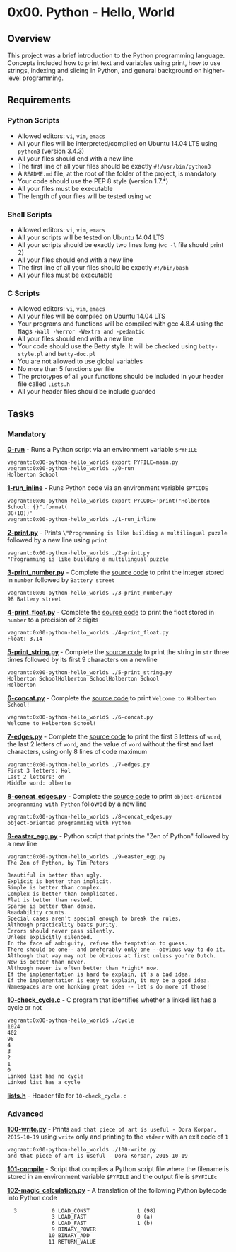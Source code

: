 # 0x00. Python - Hello, World

## Overview
This project was a brief introduction to the Python programming language. Concepts included how to print text and variables using print, how to use strings, indexing and slicing in Python, and general background on higher-level programming.

## Requirements
### Python Scripts
* Allowed editors: `vi`, `vim`, `emacs`
* All your files will be interpreted/compiled on Ubuntu 14.04 LTS using `python3` (version 3.4.3)
* All your files should end with a new line
* The first line of all your files should be exactly `#!/usr/bin/python3`
* A `README.md` file, at the root of the folder of the project, is mandatory
* Your code should use the PEP 8 style (version 1.7.*)
* All your files must be executable
* The length of your files will be tested using `wc`

### Shell Scripts
* Allowed editors: `vi`, `vim`, `emacs`
* All your scripts will be tested on Ubuntu 14.04 LTS
* All your scripts should be exactly two lines long (`wc -l` file should print 2)
* All your files should end with a new line
* The first line of all your files should be exactly `#!/bin/bash`
* All your files must be executable

### C Scripts
* Allowed editors: `vi`, `vim`, `emacs`
* All your files will be compiled on Ubuntu 14.04 LTS
* Your programs and functions will be compiled with gcc 4.8.4 using the flags `-Wall -Werror -Wextra and -pedantic`
* All your files should end with a new line
* Your code should use the Betty style. It will be checked using `betty-style.pl` and `betty-doc.pl`
* You are not allowed to use global variables
* No more than 5 functions per file
* The prototypes of all your functions should be included in your header file called `lists.h`
* All your header files should be include guarded

## Tasks
### Mandatory
**[0-run](0-run)** - Runs a Python script via an environment variable `$PYFILE`
```
vagrant:0x00-python-hello_world$ export PYFILE=main.py
vagrant:0x00-python-hello_world$ ./0-run
Holberton School
```
**[1-run_inline](1-run_inline)** - Runs Python code via an environment variable `$PYCODE`
```
vagrant:0x00-python-hello_world$ export PYCODE='print("Holberton School: {}".format(
88+10))'
vagrant:0x00-python-hello_world$ ./1-run_inline
```
**[2-print.py](2-print.py)** - Prints `\"Programming is like building a multilingual puzzle` followed by a new line using `print`
```
vagrant:0x00-python-hello_world$ ./2-print.py
"Programming is like building a multilingual puzzle
```
**[3-print_number.py](3-print_number.py)** - Complete the [source code](https://github.com/holbertonschool/0x00.py/blob/master/3-print_number.py) to print the integer stored in `number` followed by `Battery street`
```
vagrant:0x00-python-hello_world$ ./3-print_number.py
98 Battery street
```
**[4-print_float.py](4-print_float.py)** - Complete the [source code](https://github.com/holbertonschool/0x00.py/blob/master/4-print_float.py) to print the float stored in `number` to a precision of 2 digits
```
vagrant:0x00-python-hello_world$ ./4-print_float.py
Float: 3.14
```
**[5-print_string.py](5-print_string.py)** - Complete the [source code](https://github.com/holbertonschool/0x00.py/blob/master/5-print_string.py) to print the string in `str` three times followed by its first 9 characters on a newline
```
vagrant:0x00-python-hello_world$ ./5-print_string.py
Holberton SchoolHolberton SchoolHolberton School
Holberton
```
**[6-concat.py](6-concat.py)** - Complete the [source code](https://github.com/holbertonschool/0x00.py/blob/master/6-concat.py) to print `Welcome to Holberton School!`
```
vagrant:0x00-python-hello_world$ ./6-concat.py
Welcome to Holberton School!
```
**[7-edges.py](7-edges.py)** - Complete the [source code](https://github.com/holbertonschool/0x00.py/blob/master/7-edges.py) to print the first 3 letters of `word`, the last 2 letters of `word`, and the value of `word` without the first and last characters, using only 8 lines of code maximum
```
vagrant:0x00-python-hello_world$ ./7-edges.py
First 3 letters: Hol
Last 2 letters: on
Middle word: olberto
```
**[8-concat_edges.py](8-concat_edges.py)** - Complete the [source code](https://github.com/holbertonschool/0x00.py/blob/master/8-concat_edges.py) to print `object-oriented programming with Python` followed by a new line
```
vagrant:0x00-python-hello_world$ ./8-concat_edges.py
object-oriented programming with Python
```
**[9-easter_egg.py](9-easter_egg.py)** - Python script that prints the \"Zen of Python\" followed by a new line
```
vagrant:0x00-python-hello_world$ ./9-easter_egg.py
The Zen of Python, by Tim Peters

Beautiful is better than ugly.
Explicit is better than implicit.
Simple is better than complex.
Complex is better than complicated.
Flat is better than nested.
Sparse is better than dense.
Readability counts.
Special cases aren't special enough to break the rules.
Although practicality beats purity.
Errors should never pass silently.
Unless explicitly silenced.
In the face of ambiguity, refuse the temptation to guess.
There should be one-- and preferably only one --obvious way to do it.
Although that way may not be obvious at first unless you're Dutch.
Now is better than never.
Although never is often better than *right* now.
If the implementation is hard to explain, it's a bad idea.
If the implementation is easy to explain, it may be a good idea.
Namespaces are one honking great idea -- let's do more of those!
```
**[10-check_cycle.c](10-check_cycle.c)** - C program that identifies whether a linked list has a cycle or not
```
vagrant:0x00-python-hello_world$ ./cycle
1024
402
98
4
3
2
1
0
Linked list has no cycle
Linked list has a cycle
```
**[lists.h](lists.h)** - Header file for `10-check_cycle.c`
### Advanced
**[100-write.py](100-write.py)** - Prints `and that piece of art is useful - Dora Korpar, 2015-10-19` using `write` only and printing to the `stderr` with an exit code of `1`
```
vagrant:0x00-python-hello_world$ ./100-write.py
and that piece of art is useful - Dora Korpar, 2015-10-19
```
**[101-compile](101-compile)** - Script that compiles a Python script file where the filename is stored in an environment variable `$PYFILE` and the output file is `$PYFILEc`

**[102-magic_calculation.py](102-magic_calculation.py)** - A translation of the following Python bytecode into Python code
```
  3           0 LOAD_CONST               1 (98)
              3 LOAD_FAST                0 (a)
              6 LOAD_FAST                1 (b)
              9 BINARY_POWER
             10 BINARY_ADD
             11 RETURN_VALUE
```
